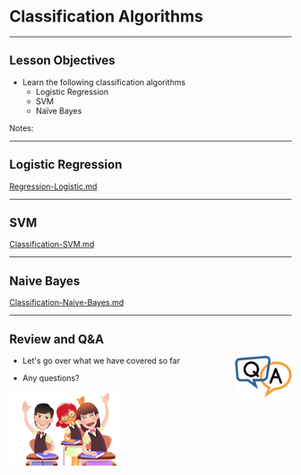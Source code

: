 # Classification Algorithms

---

## Lesson Objectives

* Learn the following classification algorithms
    * Logistic Regression
    * SVM
    * Naïve Bayes

Notes:

---

## Logistic Regression

[Regression-Logistic.md](Regression-Logistic.md)

---

## SVM

[Classification-SVM.md](Classification-SVM.md)

---

## Naive Bayes

[Classification-Naive-Bayes.md](Classification-Naive-Bayes.md)

---

## Review and Q&A

<img src="../../assets/images/icons/q-and-a-1.png" style="width:20%;float:right;" /><!-- {"left" : 12.57, "top" : 1.89, "height" : 3.04, "width" : 4.11} -->


- Let's go over what we have covered so far

- Any questions?

<img src="../../assets/images/icons/quiz-icon.png" style="width:40%;" /><!-- {"left" : 4.66, "top" : 5.16, "height" : 5.46, "width" : 8.18} -->

